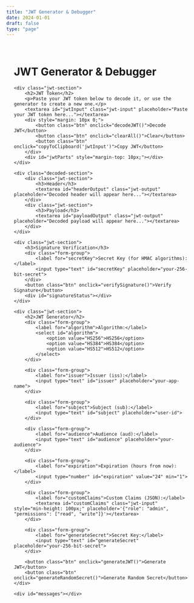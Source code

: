 ```yaml
---
title: "JWT Generator & Debugger"
date: 2024-01-01
draft: false
type: "page"
---
```


<style>
.jwt-container {
    max-width: 1200px;
    margin: 0 auto;
    padding: 20px;
}

.jwt-section {
    background: #1a1a1a;
    border-radius: 8px;
    padding: 20px;
    margin: 20px 0;
    border: 1px solid #333;
}

.jwt-input, .jwt-output {
    width: 100%;
    min-height: 200px;
    background: #0f0f0f;
    color: #fff;
    border: 1px solid #444;
    border-radius: 4px;
    padding: 15px;
    font-family: 'Monaco', 'Consolas', monospace;
    font-size: 14px;
    resize: vertical;
}

.jwt-header {
    background: #ff0000;
    color: white;
    padding: 5px 10px;
    border-radius: 4px;
    display: inline-block;
    margin: 5px;
}

.jwt-payload {
    background: #800080;
    color: white;
    padding: 5px 10px;
    border-radius: 4px;
    display: inline-block;
    margin: 5px;
}

.jwt-signature {
    background: #00bfff;
    color: white;
    padding: 5px 10px;
    border-radius: 4px;
    display: inline-block;
    margin: 5px;
}

.btn {
    background: #007acc;
    color: white;
    border: none;
    padding: 10px 20px;
    border-radius: 4px;
    cursor: pointer;
    margin: 5px;
}

.btn:hover {
    background: #005a9e;
}

.btn-danger {
    background: #dc3545;
}

.btn-danger:hover {
    background: #c82333;
}

.form-group {
    margin: 15px 0;
}

.form-group label {
    display: block;
    margin-bottom: 5px;
    font-weight: bold;
}

.form-group input, .form-group select {
    width: 100%;
    padding: 8px;
    border: 1px solid #444;
    border-radius: 4px;
    background: #0f0f0f;
    color: #fff;
}

.decoded-section {
    display: grid;
    grid-template-columns: 1fr 1fr;
    gap: 20px;
    margin-top: 20px;
}

.error {
    color: #ff6b6b;
    background: #2d1b1b;
    padding: 10px;
    border-radius: 4px;
    margin: 10px 0;
}

.success {
    color: #51cf66;
    background: #1b2d1b;
    padding: 10px;
    border-radius: 4px;
    margin: 10px 0;
}

@media (max-width: 768px) {
    .decoded-section {
        grid-template-columns: 1fr;
    }
}
</style>

<div class="jwt-container">
    <h1>JWT Generator & Debugger</h1>
    
    <div class="jwt-section">
        <h2>JWT Token</h2>
        <p>Paste your JWT token below to decode it, or use the generator to create a new one.</p>
        <textarea id="jwtInput" class="jwt-input" placeholder="Paste your JWT token here..."></textarea>
        <div style="margin: 10px 0;">
            <button class="btn" onclick="decodeJWT()">Decode JWT</button>
            <button class="btn" onclick="clearAll()">Clear</button>
            <button class="btn" onclick="copyToClipboard('jwtInput')">Copy JWT</button>
        </div>
        <div id="jwtParts" style="margin-top: 10px;"></div>
    </div>

    <div class="decoded-section">
        <div class="jwt-section">
            <h3>Header</h3>
            <textarea id="headerOutput" class="jwt-output" placeholder="Decoded header will appear here..."></textarea>
        </div>
        <div class="jwt-section">
            <h3>Payload</h3>
            <textarea id="payloadOutput" class="jwt-output" placeholder="Decoded payload will appear here..."></textarea>
        </div>
    </div>

    <div class="jwt-section">
        <h3>Signature Verification</h3>
        <div class="form-group">
            <label for="secretKey">Secret Key (for HMAC algorithms):</label>
            <input type="text" id="secretKey" placeholder="your-256-bit-secret">
        </div>
        <button class="btn" onclick="verifySignature()">Verify Signature</button>
        <div id="signatureStatus"></div>
    </div>

    <div class="jwt-section">
        <h2>JWT Generator</h2>
        <div class="form-group">
            <label for="algorithm">Algorithm:</label>
            <select id="algorithm">
                <option value="HS256">HS256</option>
                <option value="HS384">HS384</option>
                <option value="HS512">HS512</option>
            </select>
        </div>
        
        <div class="form-group">
            <label for="issuer">Issuer (iss):</label>
            <input type="text" id="issuer" placeholder="your-app-name">
        </div>
        
        <div class="form-group">
            <label for="subject">Subject (sub):</label>
            <input type="text" id="subject" placeholder="user-id">
        </div>
        
        <div class="form-group">
            <label for="audience">Audience (aud):</label>
            <input type="text" id="audience" placeholder="your-audience">
        </div>
        
        <div class="form-group">
            <label for="expiration">Expiration (hours from now):</label>
            <input type="number" id="expiration" value="24" min="1">
        </div>
        
        <div class="form-group">
            <label for="customClaims">Custom Claims (JSON):</label>
            <textarea id="customClaims" class="jwt-input" style="min-height: 100px;" placeholder='{"role": "admin", "permissions": ["read", "write"]}'></textarea>
        </div>
        
        <div class="form-group">
            <label for="generateSecret">Secret Key:</label>
            <input type="text" id="generateSecret" placeholder="your-256-bit-secret">
        </div>
        
        <button class="btn" onclick="generateJWT()">Generate JWT</button>
        <button class="btn" onclick="generateRandomSecret()">Generate Random Secret</button>
    </div>

    <div id="messages"></div>
</div>

<script>
// Base64 URL encoding/decoding functions
function base64UrlDecode(str) {
    str = str.replace(/-/g, '+').replace(/_/g, '/');
    while (str.length % 4) {
        str += '=';
    }
    return atob(str);
}

function base64UrlEncode(str) {
    return btoa(str)
        .replace(/\+/g, '-')
        .replace(/\//g, '_')
        .replace(/=/g, '');
}

function showMessage(message, type = 'success') {
    const messagesDiv = document.getElementById('messages');
    const messageDiv = document.createElement('div');
    messageDiv.className = type;
    messageDiv.textContent = message;
    messagesDiv.appendChild(messageDiv);
    
    setTimeout(() => {
        messagesDiv.removeChild(messageDiv);
    }, 5000);
}

function decodeJWT() {
    const jwt = document.getElementById('jwtInput').value.trim();
    
    if (!jwt) {
        showMessage('Please enter a JWT token', 'error');
        return;
    }

    try {
        const parts = jwt.split('.');
        if (parts.length !== 3) {
            throw new Error('Invalid JWT format');
        }

        // Decode header
        const header = JSON.parse(base64UrlDecode(parts[0]));
        document.getElementById('headerOutput').value = JSON.stringify(header, null, 2);

        // Decode payload
        const payload = JSON.parse(base64UrlDecode(parts[1]));
        document.getElementById('payloadOutput').value = JSON.stringify(payload, null, 2);

        // Show JWT parts with color coding
        const jwtPartsDiv = document.getElementById('jwtParts');
        jwtPartsDiv.innerHTML = `
            <div style="word-break: break-all; margin: 10px 0;">
                <span class="jwt-header">${parts[0]}</span>.<span class="jwt-payload">${parts[1]}</span>.<span class="jwt-signature">${parts[2]}</span>
            </div>
            <div style="font-size: 12px; color: #888;">
                <span class="jwt-header">HEADER</span>
                <span class="jwt-payload">PAYLOAD</span>
                <span class="jwt-signature">SIGNATURE</span>
            </div>
        `;

        showMessage('JWT decoded successfully!');
    } catch (error) {
        showMessage('Error decoding JWT: ' + error.message, 'error');
    }
}

async function verifySignature() {
    const jwt = document.getElementById('jwtInput').value.trim();
    const secret = document.getElementById('secretKey').value.trim();
    
    if (!jwt || !secret) {
        showMessage('Please enter both JWT token and secret key', 'error');
        return;
    }

    try {
        const parts = jwt.split('.');
        if (parts.length !== 3) {
            throw new Error('Invalid JWT format');
        }

        const header = JSON.parse(base64UrlDecode(parts[0]));
        const algorithm = header.alg;

        if (!algorithm.startsWith('HS')) {
            showMessage('Only HMAC algorithms (HS256, HS384, HS512) are supported for verification', 'error');
            return;
        }

        const data = parts[0] + '.' + parts[1];
        const signature = parts[2];

        // Import secret key
        const encoder = new TextEncoder();
        const keyData = encoder.encode(secret);
        
        let hashAlgorithm;
        switch (algorithm) {
            case 'HS256': hashAlgorithm = 'SHA-256'; break;
            case 'HS384': hashAlgorithm = 'SHA-384'; break;
            case 'HS512': hashAlgorithm = 'SHA-512'; break;
            default: throw new Error('Unsupported algorithm');
        }

        const key = await crypto.subtle.importKey(
            'raw',
            keyData,
            { name: 'HMAC', hash: hashAlgorithm },
            false,
            ['sign']
        );

        // Generate signature
        const signatureBuffer = await crypto.subtle.sign('HMAC', key, encoder.encode(data));
        const generatedSignature = base64UrlEncode(String.fromCharCode(...new Uint8Array(signatureBuffer)));

        const statusDiv = document.getElementById('signatureStatus');
        if (generatedSignature === signature) {
            statusDiv.innerHTML = '<div class="success">✓ Signature verified successfully!</div>';
        } else {
            statusDiv.innerHTML = '<div class="error">✗ Invalid signature</div>';
        }
    } catch (error) {
        document.getElementById('signatureStatus').innerHTML = `<div class="error">Error verifying signature: ${error.message}</div>`;
    }
}

async function generateJWT() {
    const algorithm = document.getElementById('algorithm').value;
    const issuer = document.getElementById('issuer').value;
    const subject = document.getElementById('subject').value;
    const audience = document.getElementById('audience').value;
    const expirationHours = parseInt(document.getElementById('expiration').value);
    const customClaimsText = document.getElementById('customClaims').value.trim();
    const secret = document.getElementById('generateSecret').value.trim();

    if (!secret) {
        showMessage('Please enter a secret key', 'error');
        return;
    }

    try {
        // Create header
        const header = {
            alg: algorithm,
            typ: 'JWT'
        };

        // Create payload
        const now = Math.floor(Date.now() / 1000);
        const payload = {
            iat: now,
            exp: now + (expirationHours * 3600)
        };

        if (issuer) payload.iss = issuer;
        if (subject) payload.sub = subject;
        if (audience) payload.aud = audience;

        // Add custom claims
        if (customClaimsText) {
            const customClaims = JSON.parse(customClaimsText);
            Object.assign(payload, customClaims);
        }

        // Encode header and payload
        const encodedHeader = base64UrlEncode(JSON.stringify(header));
        const encodedPayload = base64UrlEncode(JSON.stringify(payload));
        const data = encodedHeader + '.' + encodedPayload;

        // Generate signature
        const encoder = new TextEncoder();
        const keyData = encoder.encode(secret);
        
        let hashAlgorithm;
        switch (algorithm) {
            case 'HS256': hashAlgorithm = 'SHA-256'; break;
            case 'HS384': hashAlgorithm = 'SHA-384'; break;
            case 'HS512': hashAlgorithm = 'SHA-512'; break;
            default: throw new Error('Unsupported algorithm');
        }

        const key = await crypto.subtle.importKey(
            'raw',
            keyData,
            { name: 'HMAC', hash: hashAlgorithm },
            false,
            ['sign']
        );

        const signatureBuffer = await crypto.subtle.sign('HMAC', key, encoder.encode(data));
        const signature = base64UrlEncode(String.fromCharCode(...new Uint8Array(signatureBuffer)));

        // Create final JWT
        const jwt = data + '.' + signature;
        
        // Update the input field
        document.getElementById('jwtInput').value = jwt;
        
        // Automatically decode the generated JWT
        decodeJWT();
        
        showMessage('JWT generated successfully!');
    } catch (error) {
        showMessage('Error generating JWT: ' + error.message, 'error');
    }
}

function generateRandomSecret() {
    const array = new Uint8Array(32);
    crypto.getRandomValues(array);
    const secret = Array.from(array, byte => byte.toString(16).padStart(2, '0')).join('');
    document.getElementById('generateSecret').value = secret;
    showMessage('Random secret generated!');
}

function clearAll() {
    document.getElementById('jwtInput').value = '';
    document.getElementById('headerOutput').value = '';
    document.getElementById('payloadOutput').value = '';
    document.getElementById('jwtParts').innerHTML = '';
    document.getElementById('signatureStatus').innerHTML = '';
    showMessage('All fields cleared!');
}

function copyToClipboard(elementId) {
    const element = document.getElementById(elementId);
    element.select();
    document.execCommand('copy');
    showMessage('Copied to clipboard!');
}

// Auto-decode when pasting JWT
document.getElementById('jwtInput').addEventListener('paste', function() {
    setTimeout(() => {
        if (this.value.trim()) {
            decodeJWT();
        }
    }, 100);
});

// Example JWT for demonstration
document.addEventListener('DOMContentLoaded', function() {
    const exampleJWT = 'eyJhbGciOiJIUzI1NiIsInR5cCI6IkpXVCJ9.eyJzdWIiOiIxMjM0NTY3ODkwIiwibmFtZSI6IkpvaG4gRG9lIiwiaWF0IjoxNTE2MjM5MDIyfQ.SflKxwRJSMeKKF2QT4fwpMeJf36POk6yJV_adQssw5c';
    document.getElementById('jwtInput').placeholder = `Example: ${exampleJWT}`;
});
</script>